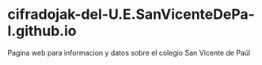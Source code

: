 # cifradojak-del-U.E.SanVicenteDePa-l.github.io
Pagina web para informacion y datos sobre el colegio San Vicente de Paúl
